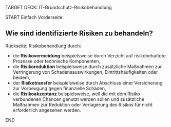 TARGET DECK: IT-Grundschutz-Risikobehandlung

START
Einfach
Vorderseite:

## Wie sind identifizierte Risiken zu behandeln?

Rückseite:
Risikobehandlung durch:
- die **Risikovermeidung** beispielsweise durch Verzicht auf risikobehaftete Prozesse oder technische Komponenten, 
- die **Risikoreduktion** beispielsweise durch zusätzliche Maßnahmen zur Verringerung von Schadensauswirkungen, Eintrittshäufigkeiten oder beidem, 
- der **Risikotransfer** beispielsweise durch Abschluss einer Versicherung zur Vorbeugung gegen finanzielle Schäden, 
- die **Risikoakzeptanz** beispielsweise, weil die mit dem Risiko verbundenen Chancen genutzt werden sollen und zusätzliche Maßnahmen zur Reduktion oder Verlagerung des Risikos für nicht erforderlich angesehen werden. 

END